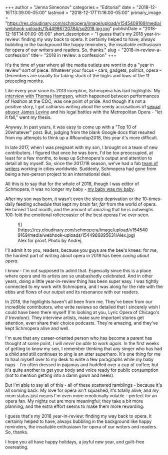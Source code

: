 +++
author = "Jenna Simeonov"
categories = "Editorial"
date = "2018-12-16T13:39:00-05:00"
lastmod = "2018-12-17T11:16:00-05:00"
primary_image = "https://res.cloudinary.com/schmopera/image/upload/v1545409169/media/webhook-uploads/1544986720784/sq2018.jpg.jpg"
publishDate = "2018-12-16T14:01:00-05:00"
short_description = "I guess that&#039;s my 2018 year-in-review: finding my way back to opera. It certainly helped to have, always bubbling in the background like happy reminders, the insatiable enthusiasm for opera of our writers and readers. So, thanks."
slug = "2018-in-review-a-confession"
title = "2018 in review: a confession"
+++

It's the time of year where all the media outlets are wont to do a "year in review" sort of piece. Whatever your focus - cars, gadgets, politics, opera - Decembers are usually for taking stock of the highs and lows of the 11 preceding months.

Like every year since its 2013 inception, Schmopera has had highlights. My [interview with Thomas Hampson](/talking-with-singers-thomas-hampson/), which happened between performances of *Hadrian* at the COC, was one point of pride. And though it's not a positive story, I got catharsis writing about the seedy accusations of [sexual abuser James Levine](/levines-ugly-exit-the-disposable-met/) and his legal battles with the Metropolitan Opera - "let it fall," went my thesis. 

Anyway. In past years, it was easy to come up with a "Top 10 of 20whatever" post. But, judging from the blank Google docs that resulted from my attempts to think up a #Roundup2018, this year it's more difficult.

In late 2017, when I was pregnant with my son, I brought on a team of new contributors.  I figured that once he was born, I'd be too preoccupied, at least for a few months, to keep up Schmopera's output and attention to detail all by myself. So, since the 2017/18 season, we've had a fab [team of writers](/authors/) working in cities worldwide. Suddenly, Schmopera had gone from being a two-person project to an international deal.

All this is to say that for the whole of 2018, though I was editor of Schmopera, it was no longer my baby - [my baby was my baby](/opera-other-trysts-a-love-story/). 

After my son was born, it wasn't even the sleep deprivation or the 10-times-daily feeding schedule that kept my brain far, *far* from the world of opera. He turned 1 last month, and the amount of amazing that he is outweighs 100-fold the emotional rollercoaster of the best operas I've ever seen. 

<figure data-type="image">
![](https://res.cloudinary.com/schmopera/image/upload/v1545409169/media/webhook-uploads/1544986895631/Alex.jpg)
<figcaption>Alex for proof. Photo by Andrej.</figcaption>
</figure>

I'll admit it to you, readers, because you guys are the bee's knees: for me, the hardest part of writing about opera in 2018 has been *caring about opera*. 

I know - I'm not supposed to admit that. Especially since this is a place where opera and its artists are so unabashedly celebrated. And in other years, doing a little year-in-review thing has been super easy. I was tightly connected to my work with Schmopera, and I was along for the ride with the ebbs and flows of our output and its resonance with our readers.

In 2018, the highlights haven't all been from me. They've been from our incredible contributors, who write reviews so detailed that I sincerely wish I could have been there myself (I'm looking at you, Lyric Opera of Chicago's *Il trovatore*). They interview artists, make sure important stories get attention, even share their choice podcasts. They're amazing, and they've kept Schmopera alive and well.

I'm sure that any career-oriented person who has become a parent has thought at some point, *I will never be able to work again*. In the first weeks of getting to know my son, I remember thinking that any singer who has had a child and still continues to sing is an utter superhero. It's one thing for me to haul myself over to my desk to write a few paragraphs while my baby naps - I'm often dressed in pajamas and huddled over a cup of coffee; but it's quite another to get your body and voice ready for public consumption (not to mention getting into a damn gown and heels).

But I'm able to say all of this - all of these scattered ramblings - because it's all coming back. My love for opera isn't squashed, it's totally alive; and my mom status just means I'm even more emotionally volatile - perfect for an opera fan. My nights out are more meaningful; they take a bit more planning, and the extra effort seems to make them more rewarding.

I guess that's my 2018 year-in-review: finding my way back to opera. It certainly helped to have, always bubbling in the background like happy reminders, the insatiable enthusiasm for opera of our writers and readers. So, thanks.

I hope you all have happy holidays, a joyful new year, and guilt-free overeating.
